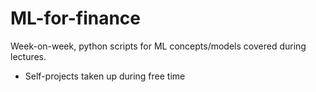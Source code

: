 # ML-for-finance

Week-on-week, python scripts for ML concepts/models covered during lectures. 

+ Self-projects taken up during free time
